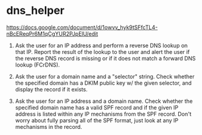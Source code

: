 # dns_helper

https://docs.google.com/document/d/1owvv_hyk9tSFfcTL4-nBcEReqPr6M1qCgYUR2PJpElU/edit

1. Ask the user for an IP address and perform a reverse DNS lookup on that IP. Report the result of the lookup to the user and alert the user if the reverse DNS record is missing or if it does not match a forward DNS lookup (FCrDNS).

2. Ask the user for a domain name and a "selector" string. Check whether the specified domain has a DKIM public key w/ the given selector, and display the record if it exists.

3. Ask the user for an IP address and a domain name. Check whether the specified domain name has a valid SPF record and if the given IP address is listed within any IP mechanisms from the SPF record. Don't worry about fully parsing all of the SPF format, just look at any IP mechanisms in the record.
